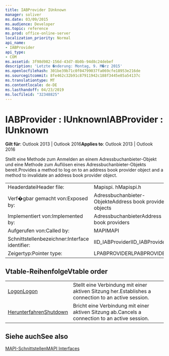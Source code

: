 ```yaml
---
title: IABProvider IUnknown
manager: soliver
ms.date: 03/09/2015
ms.audience: Developer
ms.topic: reference
ms.prod: office-online-server
localization_priority: Normal
api_name:
- IABProvider
api_type:
- COM
ms.assetid: 3f98d982-156d-43d7-8b0b-94d8c24debef
description: 'Letzte �nderung: Montag, 9. M�rz 2015'
ms.openlocfilehash: 301be39b71c0f04799037fa069cfe18953e216de
ms.sourcegitcommit: 8fe462c32b91c87911942c188f3445e85a54137c
ms.translationtype: MT
ms.contentlocale: de-DE
ms.lasthandoff: 04/23/2019
ms.locfileid: "32348825"
---
```

# <a name="iabprovider--iunknown"></a><span data-ttu-id="58e6a-103">IABProvider : IUnknown</span><span class="sxs-lookup"><span data-stu-id="58e6a-103">IABProvider : IUnknown</span></span>

  
  
<span data-ttu-id="58e6a-104">**Gilt für**: Outlook 2013 | Outlook 2016</span><span class="sxs-lookup"><span data-stu-id="58e6a-104">**Applies to**: Outlook 2013 | Outlook 2016</span></span> 
  
<span data-ttu-id="58e6a-105">Stellt eine Methode zum Anmelden an einem Adressbuchanbieter-Objekt und eine Methode zum Auflösen eines Adressbuchanbieter-Objekts bereit.</span><span class="sxs-lookup"><span data-stu-id="58e6a-105">Provides a method to log on to an address book provider object and a method to invalidate an address book provider object.</span></span>
  
|||
|:-----|:-----|
|<span data-ttu-id="58e6a-106">Headerdatei</span><span class="sxs-lookup"><span data-stu-id="58e6a-106">Header file:</span></span>  <br/> |<span data-ttu-id="58e6a-107">Mapispi. h</span><span class="sxs-lookup"><span data-stu-id="58e6a-107">Mapispi.h</span></span>  <br/> |
|<span data-ttu-id="58e6a-108">Verf�gbar gemacht von:</span><span class="sxs-lookup"><span data-stu-id="58e6a-108">Exposed by:</span></span>  <br/> |<span data-ttu-id="58e6a-109">Adressbuchanbieter-Objekte</span><span class="sxs-lookup"><span data-stu-id="58e6a-109">Address book provider objects</span></span>  <br/> |
|<span data-ttu-id="58e6a-110">Implementiert von:</span><span class="sxs-lookup"><span data-stu-id="58e6a-110">Implemented by:</span></span>  <br/> |<span data-ttu-id="58e6a-111">Adressbuchanbieter</span><span class="sxs-lookup"><span data-stu-id="58e6a-111">Address book providers</span></span>  <br/> |
|<span data-ttu-id="58e6a-112">Aufgerufen von:</span><span class="sxs-lookup"><span data-stu-id="58e6a-112">Called by:</span></span>  <br/> |<span data-ttu-id="58e6a-113">MAPI</span><span class="sxs-lookup"><span data-stu-id="58e6a-113">MAPI</span></span>  <br/> |
|<span data-ttu-id="58e6a-114">Schnittstellenbezeichner:</span><span class="sxs-lookup"><span data-stu-id="58e6a-114">Interface identifier:</span></span>  <br/> |<span data-ttu-id="58e6a-115">IID_IABProvider</span><span class="sxs-lookup"><span data-stu-id="58e6a-115">IID_IABProvider</span></span>  <br/> |
|<span data-ttu-id="58e6a-116">Zeigertyp:</span><span class="sxs-lookup"><span data-stu-id="58e6a-116">Pointer type:</span></span>  <br/> |<span data-ttu-id="58e6a-117">LPABPROVIDER</span><span class="sxs-lookup"><span data-stu-id="58e6a-117">LPABPROVIDER</span></span>  <br/> |
   
## <a name="vtable-order"></a><span data-ttu-id="58e6a-118">Vtable-Reihenfolge</span><span class="sxs-lookup"><span data-stu-id="58e6a-118">Vtable order</span></span>

|||
|:-----|:-----|
|[<span data-ttu-id="58e6a-119">Logon</span><span class="sxs-lookup"><span data-stu-id="58e6a-119">Logon</span></span>](iabprovider-logon.md) <br/> |<span data-ttu-id="58e6a-120">Stellt eine Verbindung mit einer aktiven Sitzung her.</span><span class="sxs-lookup"><span data-stu-id="58e6a-120">Establishes a connection to an active session.</span></span>  <br/> |
|[<span data-ttu-id="58e6a-121">Herunterfahren</span><span class="sxs-lookup"><span data-stu-id="58e6a-121">Shutdown</span></span>](iabprovider-shutdown.md) <br/> |<span data-ttu-id="58e6a-122">Bricht eine Verbindung mit einer aktiven Sitzung ab.</span><span class="sxs-lookup"><span data-stu-id="58e6a-122">Cancels a connection to an active session.</span></span>  <br/> |
   
## <a name="see-also"></a><span data-ttu-id="58e6a-123">Siehe auch</span><span class="sxs-lookup"><span data-stu-id="58e6a-123">See also</span></span>



[<span data-ttu-id="58e6a-124">MAPI-Schnittstellen</span><span class="sxs-lookup"><span data-stu-id="58e6a-124">MAPI Interfaces</span></span>](mapi-interfaces.md)

